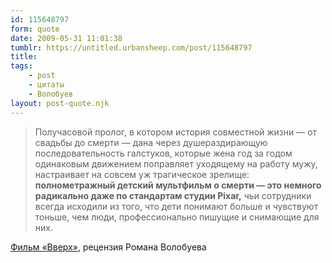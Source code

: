 ```yaml
---
id: 115648797
form: quote
date: 2009-05-31 11:01:38
tumblr: https://untitled.urbansheep.com/post/115648797
title: 
tags:
    - post
    - цитаты
    - Волобуев
layout: post-quote.njk
---
```


<blockquote>
Получасовой пролог, в котором история совместной жизни — от свадьбы до смерти — дана через душераздирающую последовательность галстуков, которые жена год за годом одинаковым движением поправляет уходящему на работу мужу, настраивает на совсем уж трагическое зрелище: <strong>полнометражный детский мультфильм о смерти — это немного радикально даже по стандартам студии Pixar,</strong> чьи сотрудники всегда исходили из того, что дети понимают больше и чувствуют тоньше, чем люди, профессионально пишущие и снимающие для них.
</blockquote>

<a href="http://www.afisha.ru/movie/193336/review/278254/">Фильм «Вверх»</a>, рецензия Романа Волобуева
